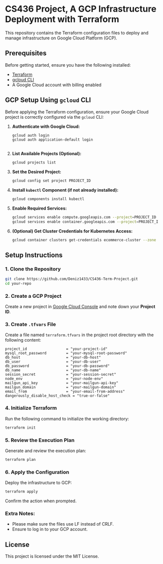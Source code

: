 # CS436 Project, A GCP Infrastructure Deployment with Terraform

This repository contains the Terraform configuration files to deploy and manage infrastructure on Google Cloud Platform (GCP).

## Prerequisites

Before getting started, ensure you have the following installed:

- [Terraform](https://www.terraform.io/downloads)
- [gcloud CLI](https://cloud.google.com/sdk/docs/install)
- A Google Cloud account with billing enabled

## GCP Setup Using `gcloud` CLI

Before applying the Terraform configuration, ensure your Google Cloud project is correctly configured via the `gcloud` CLI:

1. **Authenticate with Google Cloud:**

   ```bash
   gcloud auth login
   gcloud auth application-default login
  
2. **List Available Projects (Optional):**

   ```bash
   gcloud projects list

3. **Set the Desired Project:**

   ```bash
   gcloud config set project PROJECT_ID
   ```

4. **Install `kubectl` Component (if not already installed):**

   ```bash
   gcloud components install kubectl
   ```

5. **Enable Required Services:**

   ```bash
   gcloud services enable compute.googleapis.com --project=PROJECT_ID
   gcloud services enable container.googleapis.com --project=PROJECT_ID
   ```

6. **(Optional) Get Cluster Credentials for Kubernetes Access:**

   ```bash
   gcloud container clusters get-credentials ecommerce-cluster --zone europe-west1-b --project=PROJECT_ID
   ```

## Setup Instructions

### 1. Clone the Repository

```bash
git clone https://github.com/Deniz1433/CS436-Term-Project.git
cd your-repo
```

### 2. Create a GCP Project

Create a new project in [Google Cloud Console](https://console.cloud.google.com/) and note down your **Project ID**.

### 3. Create `.tfvars` File

Create a file named `terraform.tfvars` in the project root directory with the following content:

```hcl
project_id                  = "your-project-id"
mysql_root_password         = "your-mysql-root-password"
db_host                     = "your-db-host"
db_user                     = "your-db-user"
db_password                 = "your-db-password"
db_name                     = "your-db-name"
session_secret              = "your-session-secret"
node_env                    = "your-node-env"
mailgun_api_key             = "your-mailgun-api-key"
mailgun_domain              = "your-mailgun-domain"
email_from                  = "your-email-from-address"
dangerously_disable_host_check = "true-or-false"
```

### 4. Initialize Terraform

Run the following command to initialize the working directory:

```bash
terraform init
```

### 5. Review the Execution Plan

Generate and review the execution plan:

```bash
terraform plan
```

### 6. Apply the Configuration

Deploy the infrastructure to GCP:

```bash
terraform apply
```

Confirm the action when prompted.

### Extra Notes:

* Please make sure the files use LF instead of CRLF.
* Ensure to log in to your GCP account.

## License

This project is licensed under the MIT License.

